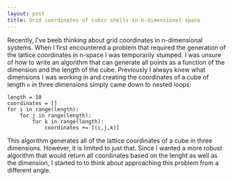```yaml
---
layout: post
title: Grid coordinates of cubic shells in n-dimensional space
---
```

Recently, I've beeb thinking about grid coordinates in n-dimensional systems. When I first encountered a problem that required the generation of the lattice coordinates in n-space I was temporarily stumped. I was unsure of how to write an algorithm that can generate all points as a function of the dimension and the length of the cube. Previously I always knew what dimensions I was working in and creating the coordinates of a cube of length `n` in three dimensions simply came down to nested loops:

```Python2
length = 10
coordinates = []
for i in range(length):
	for j in range(length):
		for k in range(length):
			coordinates += [(i,j,k)]		
```

This algorithm generates all of the lattice coordinates of a cube in three dimensions. However, it is limited to just that. Since I wanted a more robust algorithm that would return all coordinates based on the lenght as well as the dimension, I started to to think about approaching this problem from a different angle.
